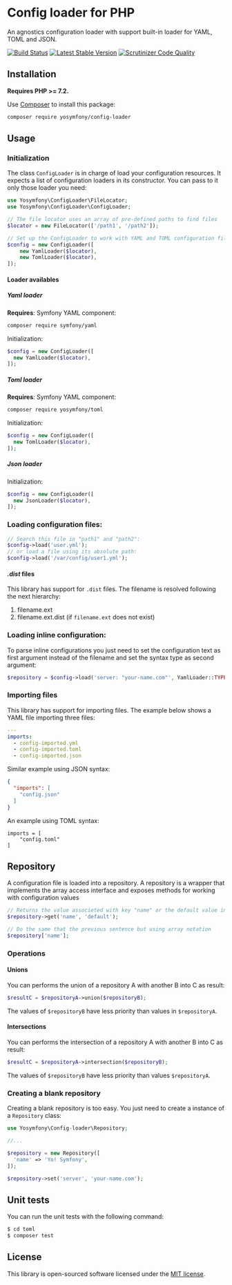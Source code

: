 Config loader for PHP
=====================

An agnostics configuration loader with support built-in loader for YAML, TOML and JSON.

[![Build Status](https://travis-ci.org/yosymfony/config-loader.png?branch=master)](https://travis-ci.org/yosymfony/Config-loader)
[![Latest Stable Version](https://poser.pugx.org/yosymfony/config-loader/v/stable.png)](https://packagist.org/packages/yosymfony/config-loader)
[![Scrutinizer Code Quality](https://scrutinizer-ci.com/g/yosymfony/Config-loader/badges/quality-score.png?b=master)](https://scrutinizer-ci.com/g/yosymfony/Config-loader/?branch=master)

Installation
------------

**Requires PHP >= 7.2.**

Use [Composer](http://getcomposer.org/) to install this package:

```bash
composer require yosymfony/config-loader
```

Usage
-----

### Initialization
The class `ConfigLoader` is in charge of load your configuration resources. It expects a list of configuration
loaders in its constructor. You can pass to it only those loader you need:

```php
use Yosymfony\ConfigLoader\FileLocator;
use Yosymfony\ConfigLoader\ConfigLoader;

// The file locator uses an array of pre-defined paths to find files
$locator = new FileLocator(['/path1', '/path2']);

// Set up the ConfigLoader to work with YAML and TOML configuration files:
$config = new ConfigLoader([
    new YamlLoader($locator),
    new TomlLoader($locator),
]);
```

#### Loader availables
##### Yaml loader
  **Requires**: Symfony YAML component:
  ```bash
  composer require symfony/yaml
  ```

  Initialization:
  ```php
  $config = new ConfigLoader([
    new YamlLoader($locator),
  ]);
  ```

##### Toml loader
  **Requires**: Symfony YAML component:
  ```bash
  composer require yosymfony/toml
  ```

  Initialization:
  ```php
  $config = new ConfigLoader([
    new TomlLoader($locator),
  ]);
  ```
##### Json loader
  Initialization:
  ```php
  $config = new ConfigLoader([
    new JsonLoader($locator),
  ]);
  ```
### Loading configuration files:

```php
// Search this file in "path1" and "path2":
$config->load('user.yml');
// or load a file using its absolute path:
$config->load('/var/config/user1.yml');
```

#### *.dist* files

This library has support for `.dist` files. The filename is resolved following the next hierarchy:

1. filename.ext
2. filename.ext.dist (if `filename.ext` does not exist)

### Loading inline configuration:

To parse inline configurations you just need to set the configuration text as first argument instead of the filename 
and set the syntax type as second argument:

```php    
$repository = $config->load('server: "your-name.com"', YamlLoader::TYPE);
```

### Importing files

This library has support for importing files.
The example below shows a YAML file importing three files:

```yaml
---
imports:
  - config-imported.yml
  - config-imported.toml
  - config-imported.json
```

Similar example using JSON syntax:

```json
{
  "imports": [
    "config.json"
  ]
}
```

An example using TOML syntax:

```
imports = [
    "config.toml"
]
```

Repository
----------

A configuration file is loaded into a repository. A repository is a wrapper
that implements the array access interface and exposes methods for working
with configuration values

```php
// Returns the value associeted with key "name" or the default value in case not found
$repository->get('name', 'default');

// Do the same that the previous sentence but using array notation
$repository['name'];
```

### Operations

#### Unions

You can performs the union of a repository A with another B into C as result:

```php
$resultC = $repositoryA->union($repositoryB);
```

The values of `$repositoryB` have less priority than values in `$repositoryA`.

#### Intersections

You can performs the intersection of a repository A with another B into C as result:
```php
$resultC = $repositoryA->intersection($repositoryB);
```

The values of `$repositoryB` have less priority than values `$repositoryA`.

### Creating a blank repository

Creating a blank repository is too easy. You just need to create a instance of
a `Repository` class:

```php
use Yosymfony\Config-loader\Repository;

//...

$repository = new Repository([
  'name' => 'Yo! Symfony',
]);

$repository->set('server', 'your-name.com');
```

Unit tests
----------

You can run the unit tests with the following command:

```bash
$ cd toml
$ composer test
```

License
-------

This library is open-sourced software licensed under the
[MIT license](http://opensource.org/licenses/MIT).
